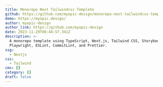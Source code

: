 ```yaml
---
title: Monorepo Next Tailwindcss Template
github: https://github.com/myopic-design/monorepo-next-tailwindcss-template
demo: https://myopic.design/
author: myopic-design
author_link: https://github.com/myopic-design
date: 2023-11-29T08:44:57.341Z
description: >-
  A monorepo template using TypeScript, Next.js, Tailwind CSS, Storybook, Jest,
  Playwright, ESLint, CommitLint, and Prettier.
ssg:
  - Nextjs
css:
  - Tailwind
cms: []
category: []
draft: false
---
```

